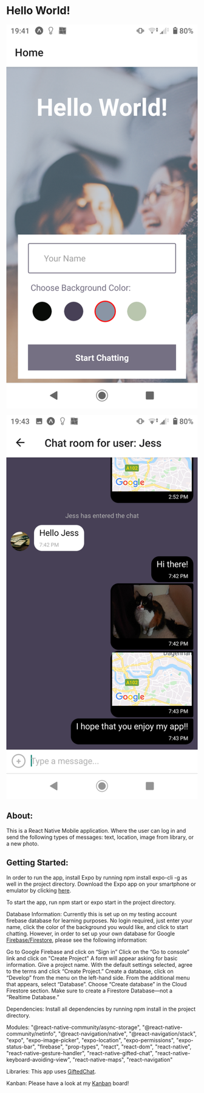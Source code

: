# Hello World!

![homePage](/images/welcomePage.png)

![chatRoom](/images/chatroom.png)

## About:
This is a React Native Mobile application. Where the user can log in and send the following types of messages: text, location, image from library, or a new photo.



## Getting Started:
In order to run the app, install Expo by running npm install expo-cli -g as well in the project directory.
Download the Expo app on your smartphone or emulator by clicking [here](https://expo.io).

To start the app, run npm start or expo start in the project directory.

Database Information:
Currently this is set up on my testing account firebase database for learning purposes. No login required, just enter your name, click the color of the background you would like, and click to start chatting. However, in order to set up your own database for Google [Firebase/Firestore](https://firebase.google.com/docs), please see the following information:

Go to Google Firebase and click on “Sign in”
Click on the “Go to console” link and click on "Create Project"
A form will appear asking for basic information.
Give a project name.
With the default settings selected, agree to the terms and click “Create Project.”
Create a database, click on “Develop” from the menu on the left-hand side.
From the additional menu that appears, select “Database”.
Choose “Create database” in the Cloud Firestore section.
Make sure to create a Firestore Database—not a “Realtime Database.”

Dependencies:
Install all dependencies by running npm install in the project directory.

Modules:
"@react-native-community/async-storage",
"@react-native-community/netinfo",
"@react-navigation/native",
"@react-navigation/stack",
"expo",
"expo-image-picker",
"expo-location",
"expo-permissions",
"expo-status-bar",
"firebase",
"prop-types",
"react",
"react-dom",
"react-native",
"react-native-gesture-handler",
"react-native-gifted-chat",
"react-native-keyboard-avoiding-view",
"react-native-maps",
"react-navigation"

Libraries:
This app uses [GiftedChat](https://github.com/FaridSafi/react-native-gifted-chat).

Kanban:
Please have a look at my [Kanban](https://trello.com/b/R9MtSEqV/native-react-app!) board!
